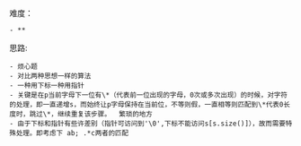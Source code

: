 ﻿难度：

	- **
思路:

	- 烦心题
	- 对比两种思想一样的算法
	- 一种用下标一种用指针
	- 关键是在p当前字母下一位有\*（代表前一位出现的字母，0次或多次出现）的时候，对字符的处理，即一直递增s，而始终让p字母保持在当前位，不等则假，一直相等则匹配到\*代表0长度时，跳过\*，继续重复该步骤。  繁琐的地方
	- 由于下标和指针有些许差别（指针可访问到'\0',下标不能访问s[s.size()]），故而需要特殊处理。即考虑下 ab; .*c两者的匹配